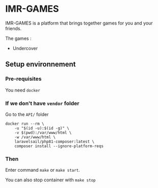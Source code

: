 # IMR-GAMES

IMR-GAMES is a platform that brings together games for you and your friends.

The games :
  - Undercover
  
## Setup environnement

### Pre-requisites

You need ```docker```

### If we don't have ```vendor``` folder

Go to the ```API/``` folder

```
docker run --rm \
    -u "$(id -u):$(id -g)" \
    -v $(pwd):/var/www/html \
    -w /var/www/html \
    laravelsail/php81-composer:latest \
    composer install --ignore-platform-reqs
```

### Then 

Enter command ```make``` or ```make start```.
 
You can also stop container with ```make stop```
